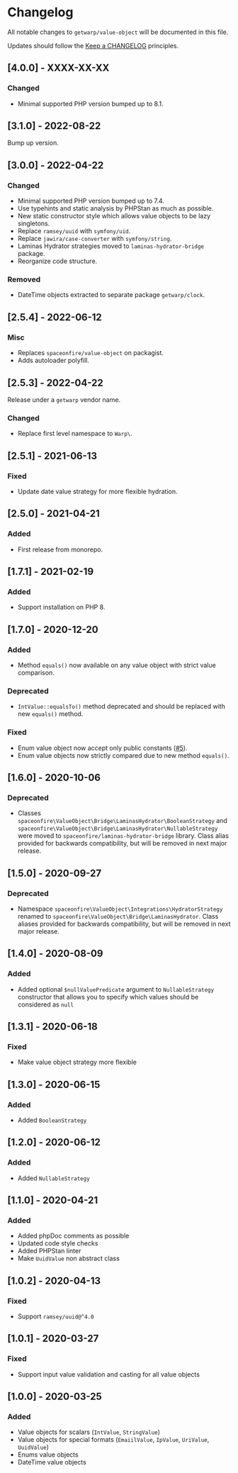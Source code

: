 # Changelog

All notable changes to `getwarp/value-object` will be documented in this file.

Updates should follow the [Keep a CHANGELOG](http://keepachangelog.com/) principles.

## [4.0.0] - XXXX-XX-XX

### Changed

- Minimal supported PHP version bumped up to 8.1.

## [3.1.0] - 2022-08-22

Bump up version.

## [3.0.0] - 2022-04-22

### Changed

- Minimal supported PHP version bumped up to 7.4.
- Use typehints and static analysis by PHPStan as much as possible.
- New static constructor style which allows value objects to be lazy singletons.
- Replace `ramsey/uuid` with `symfony/uid`.
- Replace `jawira/case-converter` with `symfony/string`.
- Laminas Hydrator strategies moved to `laminas-hydrator-bridge` package.
- Reorganize code structure.

### Removed

- DateTime objects extracted to separate package `getwarp/clock`.

## [2.5.4] - 2022-06-12

### Misc

- Replaces `spaceonfire/value-object` on packagist.
- Adds autoloader polyfill.

## [2.5.3] - 2022-04-22

Release under a `getwarp` vendor name.

### Changed

- Replace first level namespace to `Warp\`.

## [2.5.1] - 2021-06-13

### Fixed

- Update date value strategy for more flexible hydration.

## [2.5.0] - 2021-04-21

### Added

-   First release from monorepo.

## [1.7.1] - 2021-02-19

### Added

-   Support installation on PHP 8.

## [1.7.0] - 2020-12-20

### Added

-   Method `equals()` now available on any value object with strict value comparison.

### Deprecated

-   `IntValue::equalsTo()` method deprecated and should be replaced with new `equals()` method.

### Fixed

-   Enum value object now accept only public constants ([#5](https://github.com/spaceonfire/value-object/issues/5)).
-   Enum value objects now strictly compared due to new method `equals()`.

## [1.6.0] - 2020-10-06

### Deprecated

-   Classes `spaceonfire\ValueObject\Bridge\LaminasHydrator\BooleanStrategy`
    and `spaceonfire\ValueObject\Bridge\LaminasHydrator\NullableStrategy`
    were moved to `spaceonfire/laminas-hydrator-bridge` library. Class alias provided for backwards compatibility, but
    will be removed in next major release.

## [1.5.0] - 2020-09-27

### Deprecated

-   Namespace `spaceonfire\ValueObject\Integrations\HydratorStrategy` renamed
    to `spaceonfire\ValueObject\Bridge\LaminasHydrator`. Class aliases provided for backwards compatibility, but will be
    removed in next major release.

## [1.4.0] - 2020-08-09

### Added

-   Added optional `$nullValuePredicate` argument to `NullableStrategy` constructor that allows you to specify which
    values should be considered as `null`

## [1.3.1] - 2020-06-18

### Fixed

-   Make value object strategy more flexible

## [1.3.0] - 2020-06-15

### Added

-   Added `BooleanStrategy`

## [1.2.0] - 2020-06-12

### Added

-   Added `NullableStrategy`

## [1.1.0] - 2020-04-21

### Added

-   Added phpDoc comments as possible
-   Updated code style checks
-   Added PHPStan linter
-   Make `UuidValue` non abstract class

## [1.0.2] - 2020-04-13

### Fixed

-   Support `ramsey/uuid@^4.0`

## [1.0.1] - 2020-03-27

### Fixed

-   Support input value validation and casting for all value objects

## [1.0.0] - 2020-03-25

### Added

-   Value objects for scalars (`IntValue`, `StringValue`)
-   Value objects for special formats (`EmaiilValue`, `IpValue`, `UriValue`, `UuidValue`)
-   Enums value objects
-   DateTime value objects
